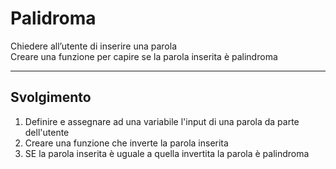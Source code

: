 # Palidroma

Chiedere all’utente di inserire una parola  
Creare una funzione per capire se la parola inserita è palindroma

---

## Svolgimento

1. Definire e assegnare ad una variabile l'input di una parola da parte dell'utente
2. Creare una funzione che inverte la parola inserita 
3. SE la parola inserita è uguale a quella invertita la parola è palindroma
   